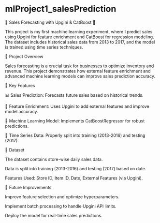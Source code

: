 # mlProject1_salesPrediction
🛒 Sales Forecasting with Upgini & CatBoost 🚀

This project is my first machine learning experiment, where I predict sales using Upgini for feature enrichment and CatBoost for regression modeling. The dataset includes historical sales data from 2013 to 2017, and the model is trained using time series techniques.

📌 Project Overview

Sales forecasting is a crucial task for businesses to optimize inventory and revenue. This project demonstrates how external feature enrichment and advanced machine learning models can improve sales prediction accuracy.

🔹 Key Features

📊 Sales Prediction: Forecasts future sales based on historical trends.

🚀 Feature Enrichment: Uses Upgini to add external features and improve model accuracy.

🤖 Machine Learning Model: Implements CatBoostRegressor for robust predictions.

📅 Time Series Data: Properly split into training (2013-2016) and testing (2017).

📂 Dataset

The dataset contains store-wise daily sales data.

Data is split into training (2013-2016) and testing (2017) based on date.

Features Used: Store ID, Item ID, Date, External Features (via Upgini).

🔮 Future Improvements

Improve feature selection and optimize hyperparameters.

Implement batch processing to handle Upgini API limits.

Deploy the model for real-time sales predictions.
